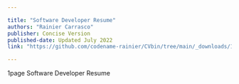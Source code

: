 ```yaml
---

title: "Software Developer Resume" 
authors: "Rainier Carrasco"
publisher: Concise Version
published-date: Updated July 2022
link: "https://github.com/codename-rainier/CVbin/tree/main/_downloads/1P_CV_RainierMCarrasco_SD.pdf"

---
```


1page Software Developer Resume

